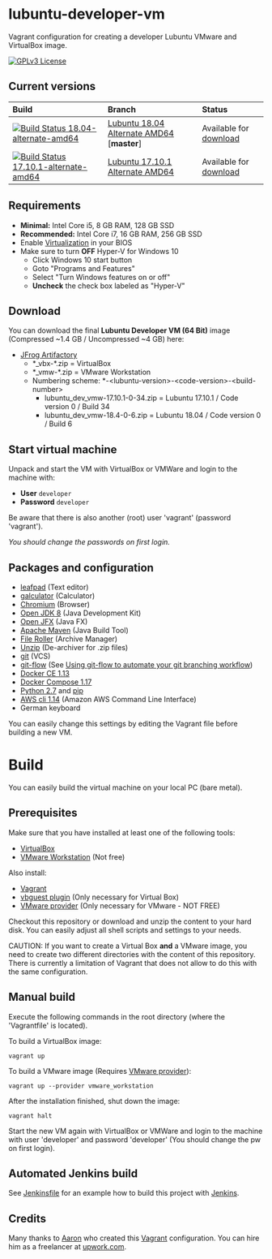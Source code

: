 # lubuntu-developer-vm
Vagrant configuration for creating a developer Lubuntu VMware and VirtualBox image.

[![GPLv3 License](http://img.shields.io/badge/license-GPLv3-blue.svg)](https://www.gnu.org/licenses/gpl-3.0.en.html)

## Current versions
| Build | Branch | Status |
| :---- | :----- | :----- |
| [![Build Status 18.04-alternate-amd64](https://fuin-org.ci.cloudbees.com/job/lubuntu-developer-vm-18.04-alternate-amd64/badge/icon)](https://fuin-org.ci.cloudbees.com/job/lubuntu-developer-vm-18.04-alternate-amd64/) | [Lubuntu 18.04 Alternate AMD64](https://github.com/fuinorg/lubuntu-developer-vm/) \[**master**\] | Available for [download](https://fuinorg.jfrog.io/fuinorg/list/files/) |
| [![Build Status 17.10.1-alternate-amd64](https://fuin-org.ci.cloudbees.com/job/lubuntu-developer-vm-17.10.1-alternate-amd64/badge/icon)](https://fuin-org.ci.cloudbees.com/job/lubuntu-developer-vm-17.10.1-alternate-amd64/) | [Lubuntu 17.10.1 Alternate AMD64](https://github.com/fuinorg/lubuntu-developer-vm/tree/lubuntu-17.10.1-alternate-amd64) | Available for [download](https://fuinorg.jfrog.io/fuinorg/list/files/) | 

## Requirements
* **Minimal:** Intel Core i5, 8 GB RAM, 128 GB SSD
* **Recommended:** Intel Core i7, 16 GB RAM, 256 GB SSD
* Enable [Virtualization](http://www.sysprobs.com/disable-enable-virtualization-technology-bios) in your BIOS
* Make sure to turn **OFF** Hyper-V for Windows 10
  * Click Windows 10 start button
  * Goto "Programs and Features"
  * Select "Turn Windows features on or off"
  * **Uncheck** the check box labeled as "Hyper-V"

## Download
You can download the final **Lubuntu Developer VM (64 Bit)** image (Compressed ~1.4 GB / Uncompressed ~4 GB) here: 
* [JFrog Artifactory](https://fuinorg.jfrog.io/fuinorg/list/files/) 
  * \*_vbx-\*.zip = VirtualBox
  * \*_vmw-\*.zip = VMware Workstation
  * Numbering scheme: \*-&lt;lubuntu-version&gt;-&lt;code-version&gt;-&lt;build-number&gt;
    * lubuntu_dev_vmw-17.10.1-0-34.zip = Lubuntu 17.10.1 / Code version 0 / Build 34
    * lubuntu_dev_vmw-18.4-0-6.zip = Lubuntu 18.04 / Code version 0 / Build 6

## Start virtual machine

Unpack and start the VM with VirtualBox or VMWare and login to the machine with:

* **User** ```developer```
* **Password** ```developer```

Be aware that there is also another (root) user 'vagrant' (password 'vagrant'). 

*You should change the passwords on first login.*

## Packages and configuration 
* [leafpad](https://wiki.ubuntuusers.de/Leafpad/) (Text editor)
* [galculator](http://galculator.mnim.org/) (Calculator)
* [Chromium](https://www.chromium.org/) (Browser)
* [Open JDK 8](http://openjdk.java.net/) (Java Development Kit)
* [Open JFX](http://openjdk.java.net/projects/openjfx/) (Java FX)
* [Apache Maven](https://maven.apache.org/) (Java Build Tool)
* [File Roller](https://wiki.gnome.org/Apps/FileRoller) (Archive Manager)
* [Unzip](https://packages.ubuntu.com/artful/unzip) (De-archiver for .zip files)
* [git](https://git-scm.com/) (VCS)
* [git-flow](https://packages.ubuntu.com/de/artful/git-flow) (See [Using git-flow to automate your git branching workflow](https://jeffkreeftmeijer.com/git-flow/))
* [Docker CE 1.13](https://docs.docker.com/engine/installation/linux/docker-ce/ubuntu/)
* [Docker Compose 1.17](https://docs.docker.com/compose/)
* [Python 2.7](https://www.python.org/download/releases/2.7/) and [pip](https://pip.pypa.io/)
* [AWS cli 1.14](http://docs.aws.amazon.com/cli/latest/userguide/cli-chap-welcome.html) (Amazon AWS Command Line Interface)
* German keyboard

You can easily change this settings by editing the Vagrant file before building a new VM.

# Build
You can easily build the virtual machine on your local PC (bare metal).

## Prerequisites
Make sure that you have installed at least one of the following tools:
* [VirtualBox](https://www.virtualbox.org/)
* [VMware Workstation](http://store.vmware.com/store/vmwde/en_IE/DisplayProductDetailsPage/ThemeID.29219600/productID.5128762700) (Not free)

Also install:
* [Vagrant](https://www.vagrantup.com/)
* [vbguest plugin](https://github.com/dotless-de/vagrant-vbguest) (Only necessary for Virtual Box)
* [VMware provider](https://www.vagrantup.com/vmware) (Only necessary for VMware - NOT FREE) 

Checkout this repository or download and unzip the content to your hard disk.
You can easily adjust all shell scripts and settings to your needs.

CAUTION: If you want to create a Virtual Box **and** a VMware image, you need to create two different directories 
with the content of this repository. There is currently a limitation of Vagrant that does not allow to do this 
with the same configuration.  

## Manual build
Execute the following commands in the root directory (where the 'Vagrantfile' is located).

To build a VirtualBox image:
```
vagrant up
```

To build a VMware image (Requires [VMware provider](https://www.vagrantup.com/vmware)):
```
vagrant up --provider vmware_workstation
```

After the installation finished, shut down the image:  
```
vagrant halt
```

Start the new VM again with VirtualBox or VMWare and login to the machine with user 'developer' and password 'developer' (You should change the pw on first login).

## Automated Jenkins build
See [Jenkinsfile](Jenkinsfile) for an example how to build this project with [Jenkins](https://fuin-org.ci.cloudbees.com/job/lubuntu-developer-vm/).

## Credits
Many thanks to [Aaron](https://github.com/slapula/) who created this [Vagrant](https://www.vagrantup.com/) configuration.
You can hire him as a freelancer at [upwork.com](https://www.upwork.com/o/profiles/users/_~01d7141121116c4a6e/).

